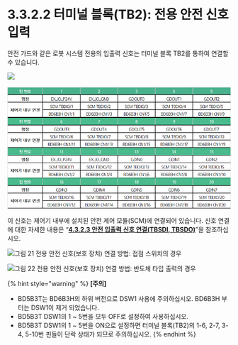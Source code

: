 # 3.3.2.2 터미널 블록(TB2): 전용 안전 신호 입력

안전 가드와 같은 로봇 시스템 전용의 입출력 신호는 터미널 블록 TB2를 통하여 연결할 수 있습니다.

![](../../../_assets/tb1\_1.png)

![](<../../../_assets/image (36).png>)

이 신호는 제어기 내부에 설치된 안전 제어 모듈(SCM)에 연결되어 있습니다. 신호 연결에 대한 자세한 내용은 “[**4.3.2.3 안전 입출력 신호 연결(TBSDI, TBSDO)**](../../../4-maintenance/4-3-controller-check-maintenance/2-safety-control-module/3-tbsdi-tbsdo.md)”을 참조하십시오.

![그림 21 전용 안전 신호(보호 장치) 연결 방법: 접점 스위치의 경우](<../../../_assets/tb2\_2 (1).png>)

![그림 22 전용 안전 신호(보호 장치) 연결 방법: 반도체 타입 출력의 경우](<../../../_assets/tb2\_2 (1) (1).png>)

{% hint style="warning" %}
**\[주의]**

* BD5B3T는 BD6B3H의 하위 버전으로 DSW1 사용에 주의하십시오. BD6B3H 부터는 DSW1이 제거 되었습니다.
* BD5B3T DSW1의 1 \~ 5번을 모두 OFF로 설정하여 사용하십시오.
* BD5B3T DSW1의 1 \~ 5번을 ON으로 설정하면 터미널 블록(TB2)의 1-6, 2-7, 3-4, 5-10번 핀들이 단락 상태가 되므로 주의하십시오.
{% endhint %}
